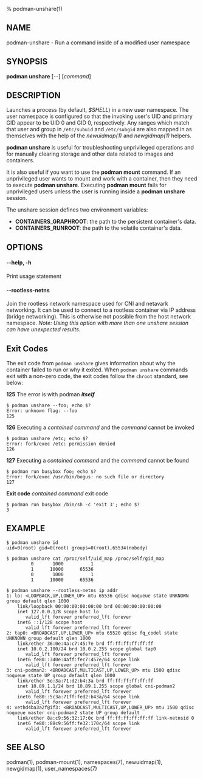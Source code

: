 % podman-unshare(1)

## NAME
podman\-unshare - Run a command inside of a modified user namespace

## SYNOPSIS
**podman unshare** [*--*] [*command*]

## DESCRIPTION
Launches a process (by default, *$SHELL*) in a new user namespace. The user
namespace is configured so that the invoking user's UID and primary GID appear
to be UID 0 and GID 0, respectively.  Any ranges which match that user and
group in `/etc/subuid` and `/etc/subgid` are also mapped in as themselves with the
help of the *newuidmap(1)* and *newgidmap(1)* helpers.

**podman unshare** is useful for troubleshooting unprivileged operations and for
manually clearing storage and other data related to images and containers.

It is also useful if you want to use the **podman mount** command.  If an unprivileged user wants to mount and work with a container, then they need to execute
**podman unshare**.  Executing **podman mount** fails for unprivileged users unless the user is running inside a **podman unshare** session.

The unshare session defines two environment variables:

- **CONTAINERS_GRAPHROOT**: the path to the persistent container's data.
- **CONTAINERS_RUNROOT**: the path to the volatile container's data.

## OPTIONS

#### **--help**, **-h**

Print usage statement

#### **--rootless-netns**

Join the rootless network namespace used for CNI and netavark networking. It can be used to
connect to a rootless container via IP address (bridge networking). This is otherwise
not possible from the host network namespace.
_Note: Using this option with more than one unshare session can have unexpected results._

## Exit Codes

The exit code from `podman unshare` gives information about why the container
failed to run or why it exited.  When `podman unshare` commands exit with a non-zero code,
the exit codes follow the `chroot` standard, see below:

  **125** The error is with podman **_itself_**

    $ podman unshare --foo; echo $?
    Error: unknown flag: --foo
    125

  **126** Executing a _contained command_ and the _command_ cannot be invoked

    $ podman unshare /etc; echo $?
    Error: fork/exec /etc: permission denied
    126

  **127** Executing a _contained command_ and the _command_ cannot be found

    $ podman run busybox foo; echo $?
    Error: fork/exec /usr/bin/bogus: no such file or directory
    127

  **Exit code** _contained command_ exit code

    $ podman run busybox /bin/sh -c 'exit 3'; echo $?
    3

## EXAMPLE

```
$ podman unshare id
uid=0(root) gid=0(root) groups=0(root),65534(nobody)

$ podman unshare cat /proc/self/uid_map /proc/self/gid_map
         0       1000          1
         1      10000      65536
         0       1000          1
         1      10000      65536

$ podman unshare --rootless-netns ip addr
1: lo: <LOOPBACK,UP,LOWER_UP> mtu 65536 qdisc noqueue state UNKNOWN group default qlen 1000
    link/loopback 00:00:00:00:00:00 brd 00:00:00:00:00:00
    inet 127.0.0.1/8 scope host lo
       valid_lft forever preferred_lft forever
    inet6 ::1/128 scope host
       valid_lft forever preferred_lft forever
2: tap0: <BROADCAST,UP,LOWER_UP> mtu 65520 qdisc fq_codel state UNKNOWN group default qlen 1000
    link/ether 36:0e:4a:c7:45:7e brd ff:ff:ff:ff:ff:ff
    inet 10.0.2.100/24 brd 10.0.2.255 scope global tap0
       valid_lft forever preferred_lft forever
    inet6 fe80::340e:4aff:fec7:457e/64 scope link
       valid_lft forever preferred_lft forever
3: cni-podman2: <BROADCAST,MULTICAST,UP,LOWER_UP> mtu 1500 qdisc noqueue state UP group default qlen 1000
    link/ether 5e:3a:71:d2:b4:3a brd ff:ff:ff:ff:ff:ff
    inet 10.89.1.1/24 brd 10.89.1.255 scope global cni-podman2
       valid_lft forever preferred_lft forever
    inet6 fe80::5c3a:71ff:fed2:b43a/64 scope link
       valid_lft forever preferred_lft forever
4: vethd4ba3a2f@if3: <BROADCAST,MULTICAST,UP,LOWER_UP> mtu 1500 qdisc noqueue master cni-podman2 state UP group default
    link/ether 8a:c9:56:32:17:0c brd ff:ff:ff:ff:ff:ff link-netnsid 0
    inet6 fe80::88c9:56ff:fe32:170c/64 scope link
       valid_lft forever preferred_lft forever
```


## SEE ALSO
podman(1), podman-mount(1), namespaces(7), newuidmap(1), newgidmap(1), user\_namespaces(7)
